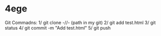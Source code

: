 # 4ege

Git Commadns:
1/ git clone -//- (path in my git)
2/ git add test.html
3/ git status
4/ git commit -m "Add test.html"
5/ git push
